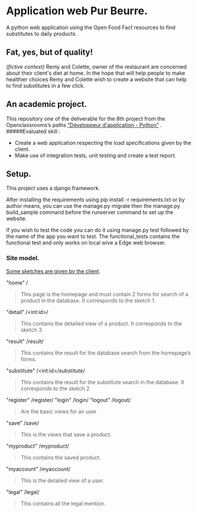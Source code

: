 # Application web Pur Beurre.

A python web application using the Open Food Fact resources to find substitutes
 to daily products.

## Fat, yes, but of quality!
_(fictive context)_ Remy and Colette, owner of the restaurant are concerned 
about their client's diet at home. In the hope that will help people to make
 healthier choices Remy and Colette wish to create a website that can help 
 to find substitutes in a few click.

## An academic project.
This repository one of the deliverable for the 8th project from the
Openclassrooms’s paths
 [“Développeur d'application - Python”](https://openclassrooms.com/fr/paths/68/projects/159/assignment)
.
#####Evaluated skill : 
* Create a web application respecting the load specifications given by the
client.
* Make use of integration tests, unit testing and create a test report.

## Setup.
This project uses a django framework.

After installing the requirements using pip install -r requirements.txt or by
author means, you can use the manage.py migrate then the manage.py
build_sample command before the runserver command to set up the website. 

If you wish to test the code you can do it using manage.py test followed by
the name of the app you want to test. The functional_tests contains the
functional test and only works on local wive a Edge web browser.

### Site model.

[Some sketches are given by the client](https://drive.google.com/file/d/0B43oBMW7-CwzVG82R1JfMDBiQms/view).

"home" /
>This page is the homepage and must contain 2 forms for search of a product in the database. It corresponds to the sketch 1.

"detail"	/\<int:id>/
>This contains the detailed view of a product. It corresponds to the sketch 3.

"result"	/result/
>This contains the result for the database search from the homepage’s forms.

"substitute"	/\<int:id>/substitute/
>This contains the result for the substitute search in the database. It corresponds to the sketch 2

"register"	/register/
"login"	/login/
"logout"	/logout/
>Are the basic views for an user

"save" 	/save/
>This is the views that save a product.

"myproduct"	/myproduct/
>This contains the saved product.

"myaccount"	/myaccount/
>This is the detailed view of a user.

"legal"	/legal/
>This contains all the legal mention.
